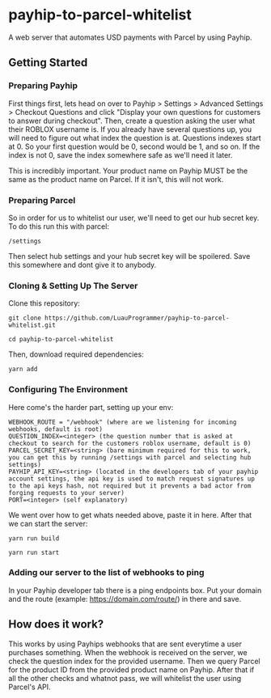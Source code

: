 # payhip-to-parcel-whitelist
A web server that automates USD payments with Parcel by using Payhip.

## Getting Started

### Preparing Payhip

First things first, lets head on over to Payhip > Settings > Advanced Settings > Checkout Questions and click 
"Display your own questions for customers to answer during checkout". Then, create a question asking the user what their ROBLOX username is. If you already have several questions up, you will need to figure out what index the question is at. Questions indexes start at 0. So your first question would be 0, second would be 1, and so on. If the index is not 0, save the index somewhere safe as we'll need it later.

This is incredibly important. Your product name on Payhip MUST be the same as the product name on Parcel. If it isn't, this will not work.

### Preparing Parcel

So in order for us to whitelist our user, we'll need to get our hub secret key. To do this run this with parcel:
```
/settings
```
Then select hub settings and your hub secret key will be spoilered. Save this somewhere and dont give it to anybody.

### Cloning & Setting Up The Server

Clone this repository:
```
git clone https://github.com/LuauProgrammer/payhip-to-parcel-whitelist.git
```
```
cd payhip-to-parcel-whitelist
```
Then, download required dependencies:
```
yarn add
```

### Configuring The Environment

Here come's the harder part, setting up your env:
```
WEBHOOK_ROUTE = "/webhook" (where are we listening for incoming webhooks, default is root)
QUESTION_INDEX=<integer> (the question number that is asked at checkout to search for the customers roblox username, default is 0)
PARCEL_SECRET_KEY=<string> (bare minimum required for this to work, you can get this by running /settings with parcel and selecting hub settings)
PAYHIP_API_KEY=<string> (located in the developers tab of your payhip account settings, the api key is used to match request signatures up to the api keys hash, not required but it prevents a bad actor from forging requests to your server)
PORT=<integer> (self explanatory)
```
We went over how to get whats needed above, paste it in here. After that we can start the server:
```
yarn run build
```
```
yarn run start
```

### Adding our server to the list of webhooks to ping

In your Payhip developer tab there is a ping endpoints box. Put your domain and the route (example: https://domain.com/route/) in there and save.

## How does it work?

This works by using Payhips webhooks that are sent everytime a user purchases something. When the webhook is received on the server, we check the question index for the provided username. Then we query Parcel for the product ID from the provided product name on Payhip. After that if all the other checks and whatnot pass, we will whitelist the user using Parcel's API.